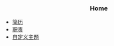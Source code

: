 <h3 style="text-align: center">Home</h3>


- [<i class="fa-solid fa-circle-user"></i>  简历](home/01.售前工程师)
- [<i class="fa-solid fa-user-lock"></i>  职责](home/方法与职责)
- [<i class="fa-solid fa-user-check"></i>  自定义主题](home/自定义主题)

